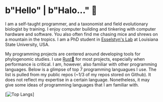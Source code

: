 # b"Hello" | b"Halo..." 👋

I am a self-taught programmer, and a taxonomist and field evolutionary biologist by training. I enjoy computer building and tinkering with computer hardware and software. You also often find me chasing mice and shrews on a mountain in the tropics. I am a PhD student in [Esselstyn's Lab](https://esselstyn.github.io/) at Louisiana State University, USA. 

My programming projects are centered around developing tools for phylogenomic studies. I use [Rust🦀](https://www.rust-lang.org/) for most projects, especially when performance is critical. I am, however, also familiar with other programming languages. Below is a glimpse of top 7 programming languagues I use. The list is pulled from my public repos (~1/3 of my repos stored on Github). It does not reflect my expertise in a certain language. Nonetheless, it may give some ideas of programming languages that I am familiar with.

[![Top Langs](https://github-readme-stats.vercel.app/api/top-langs/?username=hhandika&hide=CSS,html,Makefile&langs_count=10&theme=tokyonight&layout=compact)]
